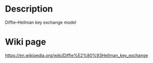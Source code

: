 # Description
 Diffie–Hellman key exchange model
# Wiki page
 https://en.wikipedia.org/wiki/Diffie%E2%80%93Hellman_key_exchange